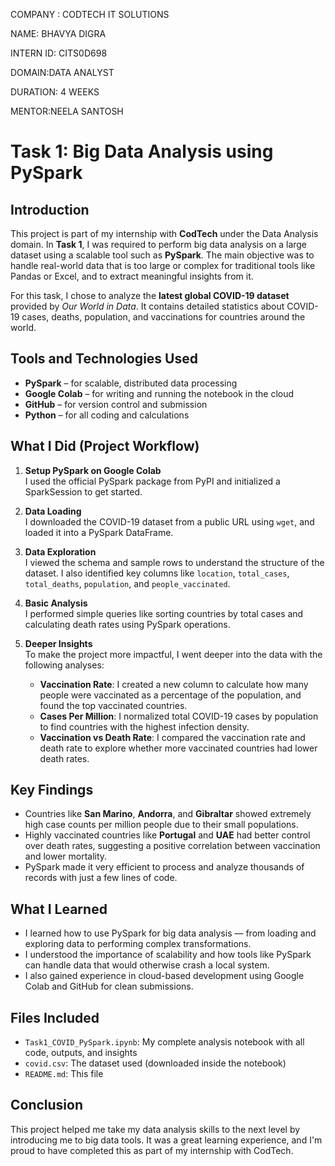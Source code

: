 COMPANY : CODTECH IT SOLUTIONS 

NAME: BHAVYA DIGRA 

INTERN ID: CITS0D698

DOMAIN:DATA ANALYST 

DURATION: 4 WEEKS 

MENTOR:NEELA SANTOSH

# Task 1: Big Data Analysis using PySpark

## Introduction

This project is part of my internship with **CodTech** under the Data Analysis domain. In **Task 1**, I was required to perform big data analysis on a large dataset using a scalable tool such as **PySpark**. The main objective was to handle real-world data that is too large or complex for traditional tools like Pandas or Excel, and to extract meaningful insights from it.

For this task, I chose to analyze the **latest global COVID-19 dataset** provided by *Our World in Data*. It contains detailed statistics about COVID-19 cases, deaths, population, and vaccinations for countries around the world.

##  Tools and Technologies Used

- **PySpark** – for scalable, distributed data processing
- **Google Colab** – for writing and running the notebook in the cloud
- **GitHub** – for version control and submission
- **Python** – for all coding and calculations

##  What I Did (Project Workflow)

1. **Setup PySpark on Google Colab**  
   I used the official PySpark package from PyPI and initialized a SparkSession to get started.

2. **Data Loading**  
   I downloaded the COVID-19 dataset from a public URL using `wget`, and loaded it into a PySpark DataFrame.

3. **Data Exploration**  
   I viewed the schema and sample rows to understand the structure of the dataset. I also identified key columns like `location`, `total_cases`, `total_deaths`, `population`, and `people_vaccinated`.

4. **Basic Analysis**  
   I performed simple queries like sorting countries by total cases and calculating death rates using PySpark operations.

5. **Deeper Insights**  
   To make the project more impactful, I went deeper into the data with the following analyses:
   - **Vaccination Rate**: I created a new column to calculate how many people were vaccinated as a percentage of the population, and found the top vaccinated countries.
   - **Cases Per Million**: I normalized total COVID-19 cases by population to find countries with the highest infection density.
   - **Vaccination vs Death Rate**: I compared the vaccination rate and death rate to explore whether more vaccinated countries had lower death rates.

##  Key Findings

- Countries like **San Marino**, **Andorra**, and **Gibraltar** showed extremely high case counts per million people due to their small populations.
- Highly vaccinated countries like **Portugal** and **UAE** had better control over death rates, suggesting a positive correlation between vaccination and lower mortality.
- PySpark made it very efficient to process and analyze thousands of records with just a few lines of code.

##  What I Learned

- I learned how to use PySpark for big data analysis — from loading and exploring data to performing complex transformations.
- I understood the importance of scalability and how tools like PySpark can handle data that would otherwise crash a local system.
- I also gained experience in cloud-based development using Google Colab and GitHub for clean submissions.

##  Files Included

- `Task1_COVID_PySpark.ipynb`: My complete analysis notebook with all code, outputs, and insights
- `covid.csv`: The dataset used (downloaded inside the notebook)
- `README.md`: This file

##  Conclusion

This project helped me take my data analysis skills to the next level by introducing me to big data tools. It was a great learning experience, and I'm proud to have completed this as part of my internship with CodTech.


